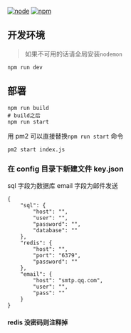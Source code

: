 [![node](https://img.shields.io/node/v/node.svg)](http://adtk.cn)
[![npm](https://img.shields.io/npm/v/npm.svg)](http://adtk.cn)

## 开发环境

> 如果不可用的话请全局安装`nodemon`

```
npm run dev
```

## 部署

```
npm run build
# build之后
npm run start
```

用 pm2 可以直接替换`npm run start` 命令

```
pm2 start index.js
```

### 在 config 目录下新建文件 key.json

sql 字段为数据库
email 字段为邮件发送

```
{
    "sql": {
        "host": "",
        "user": "",
        "password": "",
        "database": ""
    },
    "redis": {
        "host": "",
        "port": "6379",
        "password": ""
    },
    "email": {
        "host": "smtp.qq.com",
        "user": "",
        "pass": ""
    }
}
```

#### redis 没密码则注释掉
